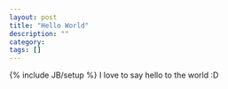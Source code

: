 ```yaml
---
layout: post
title: "Hello World"
description: ""
category: 
tags: []
---
```

{% include JB/setup %}
I love to say hello to the world :D